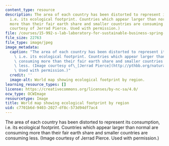 ```yaml
---
content_type: resource
description: The area of each country has been distorted to represent its consumption,
  i.e. its ecological footprint. Countries which appear larger than normal are consuming
  more than their fair earth share and smaller countries are consuming less. (Image
  courtesy of Jerrad Pierce. Used with permission.)
file: /courses/15-992-s-lab-laboratory-for-sustainable-business-spring-2008/c7701b6d94032027df8c573d94df7ac4_15-992s08.jpg
file_size: 22763
file_type: image/jpeg
image_metadata:
  caption: "The area of each country has been distorted to represent its consumption,\
    \ i.e. its ecological footprint. Countries which appear larger than normal are\
    \ consuming more than their fair earth share and smaller countries are consuming\
    \ less. (Image courtesy of\_[Jerrad Pierce](http://pthbb.org/natural/footprint/).\
    \ Used with permission.)"
  credit: ''
  image-alt: World map showing ecological footprint by region.
learning_resource_types: []
license: https://creativecommons.org/licenses/by-nc-sa/4.0/
ocw_type: OCWImage
resourcetype: Image
title: World map showing ecological footprint by region
uid: c7701b6d-9403-2027-df8c-573d94df7ac4
---
```

The area of each country has been distorted to represent its consumption, i.e. its ecological footprint. Countries which appear larger than normal are consuming more than their fair earth share and smaller countries are consuming less. (Image courtesy of Jerrad Pierce. Used with permission.)